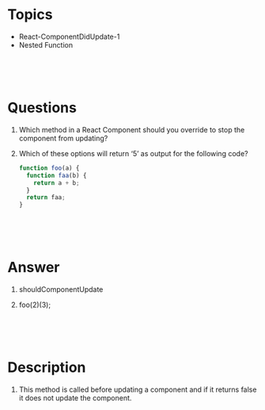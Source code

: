 # Topics

- React-ComponentDidUpdate-1
- Nested Function

&nbsp;

&nbsp;

# Questions

1. Which method in a React Component should you override to stop the component from updating?

2. Which of these options will return ‘5’ as output for the following code?

   ```js
   function foo(a) {
     function faa(b) {
       return a + b;
     }
     return faa;
   }
   ```

&nbsp;

&nbsp;

# Answer

1.  shouldComponentUpdate

2.  foo(2)(3);

&nbsp;

&nbsp;

# Description

1. This method is called before updating a component and if it returns false it does not update the component.
